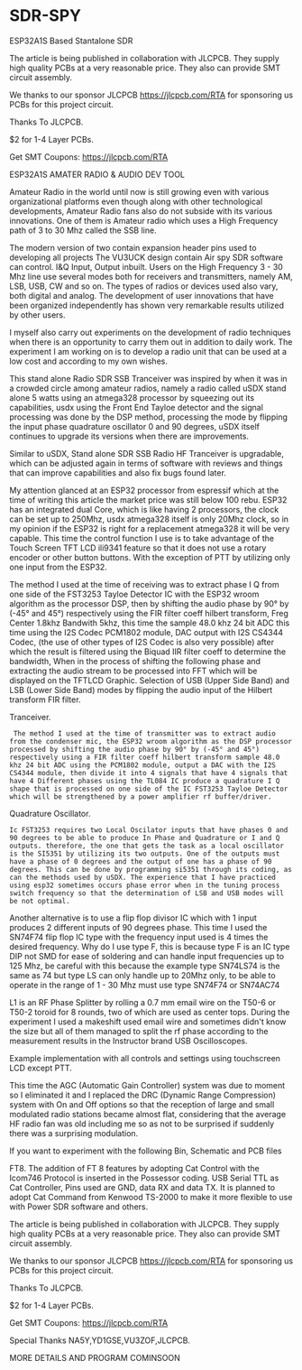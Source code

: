 # SDR-SPY
ESP32A1S Based Stantalone SDR 

The article is being published in collaboration with JLCPCB. They supply high quality PCBs at a very reasonable price. They also can provide SMT circuit assembly.

We thanks to our sponsor JLCPCB https://jlcpcb.com/RTA for sponsoring us PCBs for this project circuit.

Thanks To JLCPCB.

$2 for 1-4 Layer PCBs.

Get SMT Coupons: https://jlcpcb.com/RTA



ESP32A1S AMATER RADIO & AUDIO DEV TOOL





Amateur Radio in the world until now is still growing even with various organizational platforms even though along with other technological developments, Amateur Radio fans also do not subside with its various innovations. One of them is Amateur radio which uses a High Frequency path of 3 to 30 Mhz called the SSB line.



The modern version of two contain expansion header pins used to developing all projects
The VU3UCK design contain Air spy SDR software can control.
I&Q Input, Output inbuilt.
Users on the High Frequency 3 - 30 Mhz line use several modes both for receivers and transmitters, namely AM, LSB, USB, CW and so on. The types of radios or devices used also vary, both digital and analog. The development of user innovations that have been organized independently has shown very remarkable results utilized by other users.

I myself also carry out experiments on the development of radio techniques when there is an opportunity to carry them out in addition to daily work. The experiment I am working on is to develop a radio unit that can be used at a low cost and according to my own wishes.

This stand alone Radio SDR SSB Tranceiver was inspired by when it was in a crowded circle among amateur radios, namely a radio called uSDX stand alone 5 watts using an atmega328 processor by squeezing out its capabilities, usdx using the Front End Tayloe detector and the signal processing was done by the DSP method, processing the mode by flipping the input phase quadrature oscillator 0 and 90 degrees, uSDX itself continues to upgrade its versions when there are improvements.



Similar to uSDX, Stand alone SDR SSB Radio HF Tranceiver is upgradable, which can be adjusted again in terms of software with reviews and things that can improve capabilities and also fix bugs found later.

My attention glanced at an ESP32 processor from espressif which at the time of writing this article the market price was still below 100 rebu. ESP32 has an integrated dual Core, which is like having 2 processors, the clock can be set up to 250Mhz, usdx atmega328 itself is only 20Mhz clock, so in my opinion if the ESP32 is right for a replacement atmega328 it will be very capable. This time the control function I use is to take advantage of the Touch Screen TFT LCD ili9341 feature so that it does not use a rotary encoder or other button buttons. With the exception of PTT by utilizing only one input from the ESP32.



The method I used at the time of receiving was to extract phase I Q from one side of the FST3253 Tayloe Detector IC with the ESP32 wroom algorithm as the processor DSP, then by shifting the audio phase by 90° by (-45° and 45°) respectively using the FIR filter coeff hilbert transform, Freg Center 1.8khz Bandwith 5khz, this time the sample 48.0 khz 24 bit ADC this time using the I2S Codec PCM1802 module, DAC output with I2S CS4344 Codec, (the use of other types of I2S Codec is also very possible) after which the result is filtered using the Biquad IIR filter coeff to determine the bandwidth, When in the process of shifting the following phase and extracting the audio stream to be processed into FFT which will be displayed on the TFTLCD Graphic. Selection of USB (Upper Side Band) and LSB (Lower Side Band) modes by flipping the audio input of the Hilbert transform FIR filter.



Tranceiver.

     The method I used at the time of transmitter was to extract audio from the condenser mic, the ESP32 wroom algorithm as the DSP processor processed by shifting the audio phase by 90° by (-45° and 45°) respectively using a FIR filter coeff hilbert transform sample 48.0 khz 24 bit ADC using the PCM1802 module, output a DAC with the I2S CS4344 module, then divide it into 4 signals that have 4 signals that have 4 Different phases using the TL084 IC produce a quadrature I Q shape that is processed on one side of the IC FST3253 Tayloe Detector which will be strengthened by a power amplifier rf buffer/driver.  



Quadrature Oscillator.

    Ic FST3253 requires two Local Oscilator inputs that have phases 0 and 90 degrees to be able to produce In Phase and Quadrature or I and Q outputs. therefore, the one that gets the task as a local oscillator is the SI5351 by utilizing its two outputs. One of the outputs must have a phase of 0 degrees and the output of one has a phase of 90 degrees. This can be done by programming si5351 through its coding, as can the methods used by uSDX. The experience that I have practiced using esp32 sometimes occurs phase error when in the tuning process switch frequency so that the determination of LSB and USB modes will be not optimal.

Another alternative is to use a flip flop divisor IC which with 1 input produces 2 different inputs of 90 degrees phase. This time I used the SN74F74 flip flop IC type with the frequency input used is 4 times the desired frequency. Why do I use type F, this is because type F is an IC type DIP not SMD for ease of soldering and can handle input frequencies up to 125 Mhz, be careful with this because the example type SN74LS74 is the same as 74 but type LS can only handle up to 20Mhz only, to be able to operate in the range of 1 - 30 Mhz must use type SN74F74 or SN74AC74

L1 is an RF Phase Splitter by rolling a 0.7 mm email wire on the T50-6 or T50-2 toroid for 8 rounds, two of which are used as center tops. During the experiment I used a makeshift used email wire and sometimes didn't know the size but all of them managed to split the rf phase according to the measurement results in the Instructor brand USB Oscilloscopes.

Example implementation with all controls and settings using touchscreen LCD except PTT.

This time the AGC (Automatic Gain Controller) system was due to moment so I eliminated it and I replaced the DRC (Dynamic Range Compression) system with On and Off options so that the reception of large and small modulated radio stations became almost flat, considering that the average HF radio fan was old including me so as not to be surprised if suddenly there was a surprising modulation.

If you want to experiment with the following Bin, Schematic and PCB files

FT8. The addition of FT 8 features by adopting Cat Control with the Icom746 Protocol is inserted in the Possessor coding. USB Serial TTL as Cat Controller, Pins used are GND, data RX and data TX. It is planned to adopt Cat Command from Kenwood TS-2000 to make it more flexible to use with Power SDR software and others.



The article is being published in collaboration with JLCPCB. They supply high quality PCBs at a very reasonable price. They also can provide SMT circuit assembly.

We thanks to our sponsor JLCPCB https://jlcpcb.com/RTA for sponsoring us PCBs for this project circuit.

Thanks To JLCPCB.

$2 for 1-4 Layer PCBs.

Get SMT Coupons: https://jlcpcb.com/RTA





Special Thanks NA5Y,YD1GSE,VU3ZOF,JLCPCB.



MORE DETAILS AND PROGRAM COMINSOON

 
